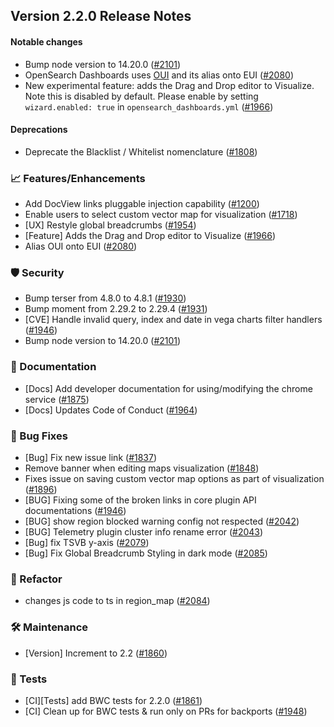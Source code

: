 ## Version 2.2.0 Release Notes

#### Notable changes
* Bump node version to 14.20.0 ([#2101](https://github.com/opensearch-project/OpenSearch-Dashboards/pull/2101))
* OpenSearch Dashboards uses [OUI](https://github.com/opensearch-project/oui) and its alias onto EUI ([#2080](https://github.com/opensearch-project/OpenSearch-Dashboards/pull/2080))
* New experimental feature: adds the Drag and Drop editor to Visualize. Note this is disabled by default. Please enable by setting `wizard.enabled: true` in `opensearch_dashboards.yml` ([#1966](https://github.com/opensearch-project/OpenSearch-Dashboards/pull/1966))

#### Deprecations
* Deprecate the Blacklist / Whitelist nomenclature ([#1808](https://github.com/opensearch-project/OpenSearch-Dashboards/pull/1808))

### 📈 Features/Enhancements
* Add DocView links pluggable injection capability ([#1200](https://github.com/opensearch-project/OpenSearch-Dashboards/pull/1200))
* Enable users to select custom vector map for visualization ([#1718](https://github.com/opensearch-project/OpenSearch-Dashboards/pull/1718))
* [UX] Restyle global breadcrumbs ([#1954](https://github.com/opensearch-project/OpenSearch-Dashboards/pull/1954))
* [Feature] Adds the Drag and Drop editor to Visualize ([#1966](https://github.com/opensearch-project/OpenSearch-Dashboards/pull/1966))
* Alias OUI onto EUI ([#2080](https://github.com/opensearch-project/OpenSearch-Dashboards/pull/2080))

### 🛡 Security
* Bump terser from 4.8.0 to 4.8.1 ([#1930](https://github.com/opensearch-project/OpenSearch-Dashboards/pull/1930))
* Bump moment from 2.29.2 to 2.29.4 ([#1931](https://github.com/opensearch-project/OpenSearch-Dashboards/pull/1931))
* [CVE] Handle invalid query, index and date in vega charts filter handlers ([#1946](https://github.com/opensearch-project/OpenSearch-Dashboards/pull/1946))
* Bump node version to 14.20.0 ([#2101](https://github.com/opensearch-project/OpenSearch-Dashboards/pull/2101))

### 📝 Documentation
* [Docs] Add developer documentation for using/modifying the chrome service ([#1875](https://github.com/opensearch-project/OpenSearch-Dashboards/pull/1875))
* [Docs] Updates Code of Conduct ([#1964](https://github.com/opensearch-project/OpenSearch-Dashboards/pull/1964))

### 🐛 Bug Fixes
* [Bug] Fix new issue link ([#1837](https://github.com/opensearch-project/OpenSearch-Dashboards/pull/1837))
* Remove banner when editing maps visualization ([#1848](https://github.com/opensearch-project/OpenSearch-Dashboards/pull/1848))
* Fixes issue on saving custom vector map options as part of visualization ([#1896](https://github.com/opensearch-project/OpenSearch-Dashboards/pull/1896))
* [BUG] Fixing some of the broken links in core plugin API documentations ([#1946](https://github.com/opensearch-project/OpenSearch-Dashboards/pull/1946))
* [BUG] show region blocked warning config not respected ([#2042](https://github.com/opensearch-project/OpenSearch-Dashboards/pull/2042))
* [BUG] Telemetry plugin cluster info rename error ([#2043](https://github.com/opensearch-project/OpenSearch-Dashboards/pull/2043))
* [Bug] fix TSVB y-axis ([#2079](https://github.com/opensearch-project/OpenSearch-Dashboards/pull/2079))
* [Bug] Fix Global Breadcrumb Styling in dark mode ([#2085](https://github.com/opensearch-project/OpenSearch-Dashboards/pull/2085))

### 🚞 Refactor
* changes js code to ts in region_map ([#2084](https://github.com/opensearch-project/OpenSearch-Dashboards/pull/2084))

### 🛠 Maintenance
* [Version] Increment to 2.2 ([#1860](https://github.com/opensearch-project/OpenSearch-Dashboards/pull/1860))

### 🔩 Tests
* [CI][Tests] add BWC tests for 2.2.0 ([#1861](https://github.com/opensearch-project/OpenSearch-Dashboards/pull/1861))
* [CI] Clean up for BWC tests & run only on PRs for backports ([#1948](https://github.com/opensearch-project/OpenSearch-Dashboards/pull/1948))
